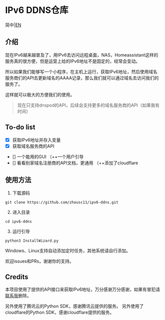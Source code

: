 # IPv6 DDNS仓库

简中|[EN](./README_EN.md)

## 介绍
现在IPv6越来越普及了，用IPv6去访问远程桌面，NAS，Homeassistant这样的服务真的很方便，但是运营上给的IPv6地址不是固定的，经常会变动。

所以如果我们能够写一个小程序，在主机上运行，获取IPv6地址，然后使用域名服务商们的API去更新域名的AAAA记录，那么我们就可以通过域名去访问我们的服务了。

这样就可以极大的方便我们的使用。

> 现在只支持dnspod的API，后续会支持更多的域名服务商的API（如果我有时间）
## To-do list
- [x] 获取IPv6地址并存入变量
- [x] 获取域名服务商的API
- [] 一个能用的GUI （++一个用户引导
- [] 看看别家域名注册商的API文档，更通用  （++添加了cloudflare

## 使用方法
1. 下载源码
```shell
git clone https://github.com/zhousc11/ipv6-ddns.git
```
2. 进入目录
```shell
cd ipv6-ddns
```
3. 运行引导
```shell
python3 InstallWizard.py
```
Windows、Linux支持自动添加定时任务，其他系统请自行添加。

欢迎issues和PRs，谢谢你的支持。 

## Credits
本项目使用了提供的API接口来获取IPv6地址，万分感谢万分感谢，如果有冒犯请[联系我](mailto:zhousc11@icloud.com)删除。

另外使用了腾讯云的Python SDK，感谢腾讯云提供的服务。
另外使用了cloudflare的Python SDK，感谢cloudflare提供的服务。
